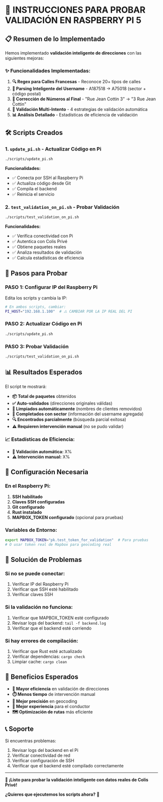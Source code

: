 # 🚀 **INSTRUCCIONES PARA PROBAR VALIDACIÓN EN RASPBERRY PI 5**

## 📋 **Resumen de lo Implementado**

Hemos implementado **validación inteligente de direcciones** con las siguientes mejoras:

### **✨ Funcionalidades Implementadas:**

1. **🔍 Regex para Calles Francesas** - Reconoce 20+ tipos de calles
2. **🧠 Parsing Inteligente del Username** - A187518 → A75018 (sector + código postal)
3. **🔄 Corrección de Números al Final** - "Rue Jean Cottin 3" → "3 Rue Jean Cottin"
4. **🎯 Validación Multi-Intento** - 4 estrategias de validación automática
5. **📊 Análisis Detallado** - Estadísticas de eficiencia de validación

## 🛠️ **Scripts Creados**

### **1. `update_pi.sh` - Actualizar Código en Pi**
```bash
./scripts/update_pi.sh
```
**Funcionalidades:**
- ✅ Conecta por SSH al Raspberry Pi
- ✅ Actualiza código desde Git
- ✅ Compila el backend
- ✅ Reinicia el servicio

### **2. `test_validation_on_pi.sh` - Probar Validación**
```bash
./scripts/test_validation_on_pi.sh
```
**Funcionalidades:**
- ✅ Verifica conectividad con Pi
- ✅ Autentica con Colis Privé
- ✅ Obtiene paquetes reales
- ✅ Analiza resultados de validación
- ✅ Calcula estadísticas de eficiencia

## 🎯 **Pasos para Probar**

### **PASO 1: Configurar IP del Raspberry Pi**
Edita los scripts y cambia la IP:
```bash
# En ambos scripts, cambiar:
PI_HOST="192.168.1.100"  # ⚠️ CAMBIAR POR LA IP REAL DEL PI
```

### **PASO 2: Actualizar Código en Pi**
```bash
./scripts/update_pi.sh
```

### **PASO 3: Probar Validación**
```bash
./scripts/test_validation_on_pi.sh
```

## 📊 **Resultados Esperados**

El script te mostrará:
- **📦 Total de paquetes** obtenidos
- **✅ Auto-validados** (direcciones originales válidas)
- **🧹 Limpiados automáticamente** (nombres de clientes removidos)
- **🔧 Completados con sector** (información del username agregada)
- **🔍 Encontrados parcialmente** (búsqueda parcial exitosa)
- **⚠️ Requieren intervención manual** (no se pudo validar)

### **📈 Estadísticas de Eficiencia:**
- **🎯 Validación automática:** X%
- **⚠️ Intervención manual:** X%

## 🔧 **Configuración Necesaria**

### **En el Raspberry Pi:**
1. **SSH habilitado**
2. **Claves SSH configuradas**
3. **Git configurado**
4. **Rust instalado**
5. **MAPBOX_TOKEN configurado** (opcional para pruebas)

### **Variables de Entorno:**
```bash
export MAPBOX_TOKEN="pk.test_token_for_validation"  # Para pruebas
# O usar token real de Mapbox para geocoding real
```

## 🚨 **Solución de Problemas**

### **Si no se puede conectar:**
1. Verificar IP del Raspberry Pi
2. Verificar que SSH esté habilitado
3. Verificar claves SSH

### **Si la validación no funciona:**
1. Verificar que MAPBOX_TOKEN esté configurado
2. Revisar logs del backend: `tail -f backend.log`
3. Verificar que el backend esté corriendo

### **Si hay errores de compilación:**
1. Verificar que Rust esté actualizado
2. Verificar dependencias: `cargo check`
3. Limpiar cache: `cargo clean`

## 🎉 **Beneficios Esperados**

- **🚀 Mayor eficiencia** en validación de direcciones
- **⏱️ Menos tiempo** de intervención manual
- **🎯 Mejor precisión** en geocoding
- **📱 Mejor experiencia** para el conductor
- **🗺️ Optimización de rutas** más eficiente

## 📞 **Soporte**

Si encuentras problemas:
1. Revisar logs del backend en el Pi
2. Verificar conectividad de red
3. Verificar configuración de SSH
4. Verificar que el backend esté compilado correctamente

---

**🚀 ¡Listo para probar la validación inteligente con datos reales de Colis Privé!**

**¿Quieres que ejecutemos los scripts ahora?** 🎯
